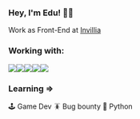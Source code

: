 ### Hey, I'm Edu! 🖖🏻
<p>Work as Front-End at <a href="https://invillia.com/global-growth-framework/" target="blank">Invillia</a></p>



### Working with:
<img src="https://img.shields.io/badge/JavaScript-F7DF1E?style=for-the-badge&logo=javascript&logoColor=black" /><img src="https://img.shields.io/badge/React-20232A?style=for-the-badge&logo=react&logoColor=61DAFBhttps://img.shields.io/badge/React-20232A?style=for-the-badge&logo=react&logoColor=61DAFB" /><img src="https://img.shields.io/badge/next.js-000000?style=for-the-badge&logo=nextdotjs&logoColor=white" /><img src="https://img.shields.io/badge/GraphQl-E10098?style=for-the-badge&logo=graphql&logoColor=white" /><img src="https://img.shields.io/badge/Apollo%20GraphQL-311C87?&style=for-the-badge&logo=Apollo%20GraphQL&logoColor=white" />
<br />

### Learning =>
🕹 Game Dev
🪳 Bug bounty
🐍 Python


